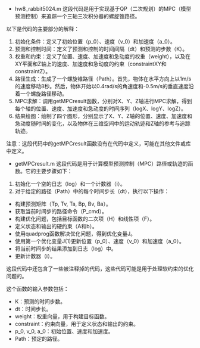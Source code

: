 - hw8_rabbit5024.m
这段代码是用于实现基于QP（二次规划）的MPC（模型预测控制）来追踪一个三轴三次积分器的螺旋锥路径。

以下是代码的主要部分的解释：
1. 初始化条件：定义了初始位置（p_0）、速度（v_0）和加速度（a_0）。
2. 预测和控制时间：定义了预测和控制的时间间隔（dt）和预测的步数（K）。
3. 权重和约束：定义了位置、速度、加速度和急动度的权重（weight），以及在XY平面和Z轴上的速度、加速度和急动度的约束（constraintXY和constraintZ）。
4. 路径生成：生成了一个螺旋锥路径（Path）。首先，物体在水平方向上以1m/s的速度移动8秒。然后，物体开始以0.4rad/s的角速度和-0.5m/s的垂直速度沿着一个螺旋路径移动。
5. MPC求解：调用getMPCresult函数，分别对X、Y、Z轴进行MPC求解，得到每个轴的位置、速度、加速度和急动度的时间序列（logX、logY、logZ）。
6. 结果绘图：绘制了四个图形，分别显示了X、Y、Z轴的位置、速度、加速度和急动度随时间的变化，以及物体在三维空间中的运动轨迹和Z轴的参考与追踪轨迹。

注意：这段代码中的getMPCresult函数没有在代码中定义，可能在其他文件或库中定义。

- getMPCresult.m
这段代码是用于计算模型预测控制（MPC）路径或轨迹的函数。它的主要步骤如下：
1. 初始化一个空的日志（log）和一个计数器（i）。
2. 对于给定的路径（Path）中的每个时间步长（dt），执行以下操作：
- 构建预测矩阵（Tp, Tv, Ta, Bp, Bv, Ba）。
- 获取当前时间步的路径命令（P_cmd）。
- 构建优化问题，包括目标函数的二次项（H）和线性项（F）。
- 定义状态和输出的硬约束（A和b）。
- 使用quadprog函数解决优化问题，得到优化变量J。
- 使用第一个优化变量J(1)更新位置（p_0）、速度（v_0）和加速度（a_0）。
- 将当前时间步的结果添加到日志（log）中。
- 更新计数器（i）。

这段代码中还包含了一些被注释掉的代码，这些代码可能是用于处理软约束的优化问题的。

这个函数的输入参数包括：
- K：预测的时间步数。
- dt：时间步长。
- weight：权重向量，用于构建目标函数。
- constraint：约束向量，用于定义状态和输出的约束。
- p_0, v_0, a_0：初始位置、速度和加速度。
- Path：预定的路径。








